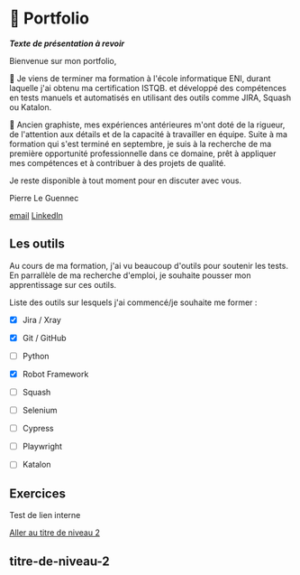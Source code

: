 # :frog: Portfolio

***Texte de présentation à revoir***

Bienvenue sur mon portfolio,

🎯 Je viens de terminer ma formation à l'école informatique ENI, durant laquelle j'ai obtenu ma certification ISTQB.
et développé des compétences en tests manuels et automatisés en utilisant des outils comme JIRA, Squash ou Katalon.

📌 Ancien graphiste, mes expériences antérieures m'ont doté de la rigueur, de l'attention aux détails et de la capacité à travailler en équipe.
Suite à ma formation qui s'est terminé en septembre, je suis à la recherche de ma première opportunité professionnelle dans ce domaine, prêt à appliquer mes compétences et à contribuer à des projets de qualité.

Je reste disponible à tout moment pour en discuter avec vous.

Pierre Le Guennec

[email](leguennec.p@gmail.com)
[LinkedIn](https://www.linkedin.com/in/pierreleguennec/)



## Les outils

Au cours de ma formation, j'ai vu beaucoup d'outils pour soutenir les tests.
En parrallèle de ma recherche d'emploi, je souhaite pousser mon apprentissage sur ces outils.

Liste des outils sur lesquels j'ai commencé/je souhaite me former :
- [x] Jira / Xray
- [x] Git / GitHub
- [ ] Python
- [x] Robot Framework
- [ ] Squash
- [ ] Selenium
- [ ] Cypress
- [ ] Playwright
- [ ] Katalon


## Exercices

Test de lien interne

[Aller au titre de niveau 2](#titre-de-niveau-2)











































## titre-de-niveau-2